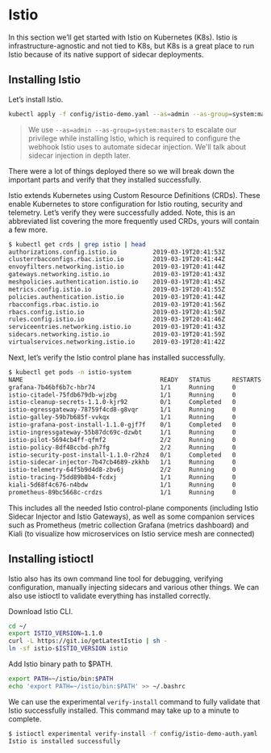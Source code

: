 # Istio

In this section we’ll get started with Istio on Kubernetes (K8s). Istio is infrastructure-agnostic and not tied to K8s, but K8s is a great place to run Istio because of its native support of sidecar deployments.

## Installing Istio

Let’s install Istio.

```bash
kubectl apply -f config/istio-demo.yaml --as=admin --as-group=system:masters
```

> We use `--as=admin --as-group=system:masters` to escalate our privilege while installing Istio, which is required to configure the webhook Istio uses to automate sidecar injection. We'll talk about sidecar injection in depth later.

There were a lot of things deployed there so we will break down the important parts and verify that they installed successfully.

Istio extends Kubernetes using Custom Resource Definitions (CRDs). These enable Kubernetes to store configuration for Istio routing, security and telemetry. Let’s verify they were successfully added. Note, this is an abbreviated list covering the more frequently used CRDs, yours will contain a few more.

```bash
$ kubectl get crds | grep istio | head
authorizations.config.istio.io          2019-03-19T20:41:53Z
clusterrbacconfigs.rbac.istio.io        2019-03-19T20:41:44Z
envoyfilters.networking.istio.io        2019-03-19T20:41:44Z
gateways.networking.istio.io            2019-03-19T20:41:43Z
meshpolicies.authentication.istio.io    2019-03-19T20:41:45Z
metrics.config.istio.io                 2019-03-19T20:41:55Z
policies.authentication.istio.io        2019-03-19T20:41:44Z
rbacconfigs.rbac.istio.io               2019-03-19T20:41:56Z
rbacs.config.istio.io                   2019-03-19T20:41:50Z
rules.config.istio.io                   2019-03-19T20:41:46Z
serviceentries.networking.istio.io      2019-03-19T20:41:43Z
sidecars.networking.istio.io            2019-03-19T20:41:59Z
virtualservices.networking.istio.io     2019-03-19T20:41:42Z
```

Next, let’s verify the Istio control plane has installed successfully.

```bash
$ kubectl get pods -n istio-system
NAME                                      READY   STATUS      RESTARTS   AGE
grafana-7b46bf6b7c-hbr74                  1/1     Running     0          11m
istio-citadel-75fdb679db-wjzbg            1/1     Running     0          11m
istio-cleanup-secrets-1.1.0-kjr92         0/1     Completed   0          11m
istio-egressgateway-78759f4cd8-g8vqr      1/1     Running     0          11m
istio-galley-59b7b685f-vvkqx              1/1     Running     0          11m
istio-grafana-post-install-1.1.0-gjf7f    0/1     Completed   0          11m
istio-ingressgateway-55b87dc69c-dzwbt     1/1     Running     0          11m
istio-pilot-5694cb4ff-qfmf2               2/2     Running     0          11m
istio-policy-8df48ccbd-ph7fg              2/2     Running     0          11m
istio-security-post-install-1.1.0-r2hz4   0/1     Completed   0          11m
istio-sidecar-injector-7b47cb4689-zkkhb   1/1     Running     0          11m
istio-telemetry-64f5b9d4d8-zbv6j          2/2     Running     0          11m
istio-tracing-75dd89b8b4-fcdxj            1/1     Running     0          11m
kiali-5d68f4c676-n4bdw                    1/1     Running     0          11m
prometheus-89bc5668c-crdzs                1/1     Running     0          11m
```

This includes all the needed Istio control-plane components (including Istio Sidecar Injector and Istio Gateways), as well as some companion services such as Prometheus (metric collection Grafana (metrics dashboard) and Kiali (to visualize how microservices on Istio service mesh are connected)

## Installing istioctl

Istio also has its own command line tool for debugging, verifying configuration, manually injecting sidecars and various other things. We can also use istioctl to validate everything has installed correctly.

Download Istio CLI.

```bash
cd ~/
export ISTIO_VERSION=1.1.0
curl -L https://git.io/getLatestIstio | sh -
ln -sf istio-$ISTIO_VERSION istio
```

Add Istio binary path to $PATH.

```bash 
export PATH=~/istio/bin:$PATH
echo 'export PATH=~/istio/bin:$PATH' >> ~/.bashrc
```

We can use the experimental `verify-install` command to fully validate that Istio successfully installed. This command may take up to a minute to complete.

```bash
$ istioctl experimental verify-install -f config/istio-demo-auth.yaml
Istio is installed successfully
```
